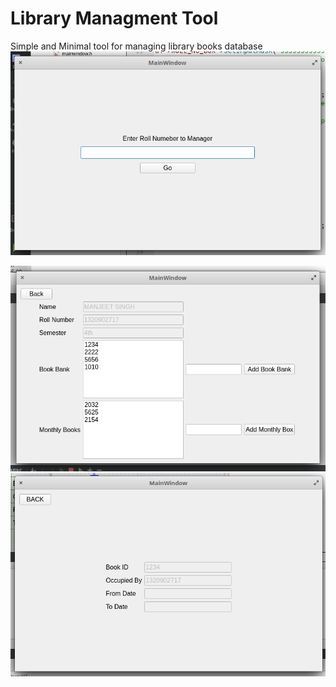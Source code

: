 # Library Managment Tool

Simple and Minimal tool for managing library books database
![alt text](images/main.png?raw=true "Main Dialog Screen")

![alt text](images/info.png?raw=true "Student Data Screen")
![alt text](images/book.png?raw=true "Book Data Screen")
